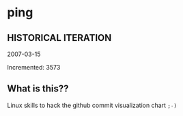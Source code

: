 # ping

## HISTORICAL ITERATION
2007-03-15

Incremented: 3573

## What is this?? 
Linux skills to hack the github commit visualization chart `;-)`
